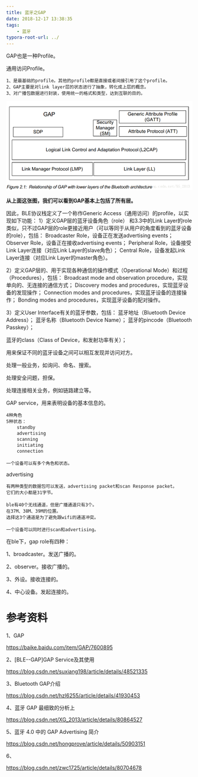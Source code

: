 ```yaml
---
title: 蓝牙之GAP
date: 2018-12-17 13:38:35
tags:
	- 蓝牙
typora-root-url: ../
---
```




GAP也是一种Profile。

通用访问Profile。

```
1、是最基础的profile。其他的profile都是直接或者间接引用了这个profile。
2、GAP主要是对link layer层的状态进行了抽象，转化成上层的概念。
3、对广播包数据进行封装，使用统一的格式和类型，达到互联的目的。
```

![](/images/蓝牙之GAP在协议栈的位置.png)



**从上面这张图，我们可以看到GAP基本上包括了所有层。**



因此，BLE协议栈定义了一个称作Generic Access（通用访问）的profile，以实现如下功能：
1）定义GAP层的蓝牙设备角色（role）
和3.3中的Link Layer的role类似，只不过GAP层的role更接近用户（可以等同于从用户的角度看到的蓝牙设备的role），包括：
Broadcaster Role，设备正在发送advertising events；
Observer Role，设备正在接收advertising events；
Peripheral Role，设备接受Link Layer连接（对应Link Layer的slave角色）；
Central Role，设备发起Link Layer连接（对应Link Layer的master角色）。

2）定义GAP层的、用于实现各种通信的操作模式（Operational Mode）和过程（Procedures），包括：
Broadcast mode and observation procedure，实现单向的、无连接的通信方式；
Discovery modes and procedures，实现蓝牙设备的发现操作；
Connection modes and procedures，实现蓝牙设备的连接操作；
Bonding modes and procedures，实现蓝牙设备的配对操作。

3）定义User Interface有关的蓝牙参数，包括：
蓝牙地址（Bluetooth Device Address）；
蓝牙名称（Bluetooth Device Name）；
蓝牙的pincode（Bluetooth Passkey）；

蓝牙的class（Class of Device，和发射功率有关）；


用来保证不同的蓝牙设备之间可以相互发现并访问对方。

处理一般业务，如询问、命名、搜索。

处理安全问题，担保。

处理连接相关业务，例如链路建立等。



GAP service，用来表明设备的基本信息的。

```
4种角色
5种状态：
	standby
	advertising
	scanning
	initiating
	connection
	
一个设备可以有多个角色和状态。
```



advertising

```
有两种类型的数据包可以发送，advertising packet和scan Response packet。
它们的大小都是31字节。

ble有40个无线通道，但是广播通道只有3个。
在37M、38M、39M的位置。
选择这3个通道是为了避免跟wifi的通道冲突。

一个设备可以同时进行scan和advertising。

```



在ble下，gap role有四种：

1、broadcaster。发送广播的。

2、observer。接收广播的。

3、外设。接收连接的。

4、中心设备。发起连接的。





# 参考资料

1、GAP

https://baike.baidu.com/item/GAP/7600895

2、[BLE--GAP]GAP Service及其使用

https://blog.csdn.net/suxiang198/article/details/48521335

3、Bluetooth GAP介绍

https://blog.csdn.net/hzl6255/article/details/41930453

4、蓝牙 GAP 最细致的分析上

https://blog.csdn.net/XG_2013/article/details/80864527

5、蓝牙 4.0 中的 GAP Advertising 简介 

https://blog.csdn.net/hongprove/article/details/50903151

6、

https://blog.csdn.net/zwc1725/article/details/80704678